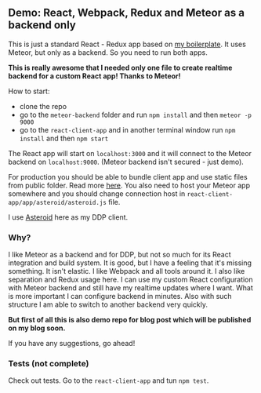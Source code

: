 ## Demo: React, Webpack, Redux and Meteor as a backend only

This is just a standard React - Redux app based on [my boilerplate](https://github.com/juliancwirko/react-boilerplate). It uses Meteor, but only as a backend. So you need to run both apps.

**This is really awesome that I needed only one file to create realtime backend for a custom React app! Thanks to Meteor!**

How to start:

- clone the repo
- go to the `meteor-backend` folder and run `npm install` and then `meteor -p 9000`
- go to the `react-client-app` and in another terminal window run `npm install` and then `npm start`

The React app will start on `localhost:3000` and it will connect to the Meteor backend on `localhost:9000`. (Meteor backend isn't secured - just demo).

For production you should be able to bundle client app and use static files from public folder. Read more [here](https://github.com/juliancwirko/react-boilerplate). You also need to host your Meteor app somewhere and you should change connection host in `react-client-app/app/asteroid/asteroid.js` file.

I use [Asteroid](https://github.com/mondora/asteroid) here as my DDP client.

### Why?

I like Meteor as a backend and for DDP, but not so much for its React integration and build system. It is good, but I have a feeling that it's missing something. It isn't elastic. I like Webpack and all tools around it. I also like separation and Redux usage here. I can use my custom React configuration with Meteor backend and still have my realtime updates where I want. What is more important I can configure backend in minutes. Also with such structure I am able to switch to another backend very quickly.

**But first of all this is also demo repo for blog post which will be published on my blog soon.**

If you have any suggestions, go ahead!

### Tests (not complete)

Check out tests. Go to the `react-client-app` and tun `npm test`.
